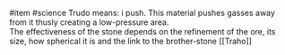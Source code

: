#item #science 
Trudo means: i push.
This material pushes gasses away from it thusly creating a low-pressure area.  
The effectiveness of the stone depends on the refinement of the ore, its size, how spherical it is and the link to the brother-stone [[Traho]]